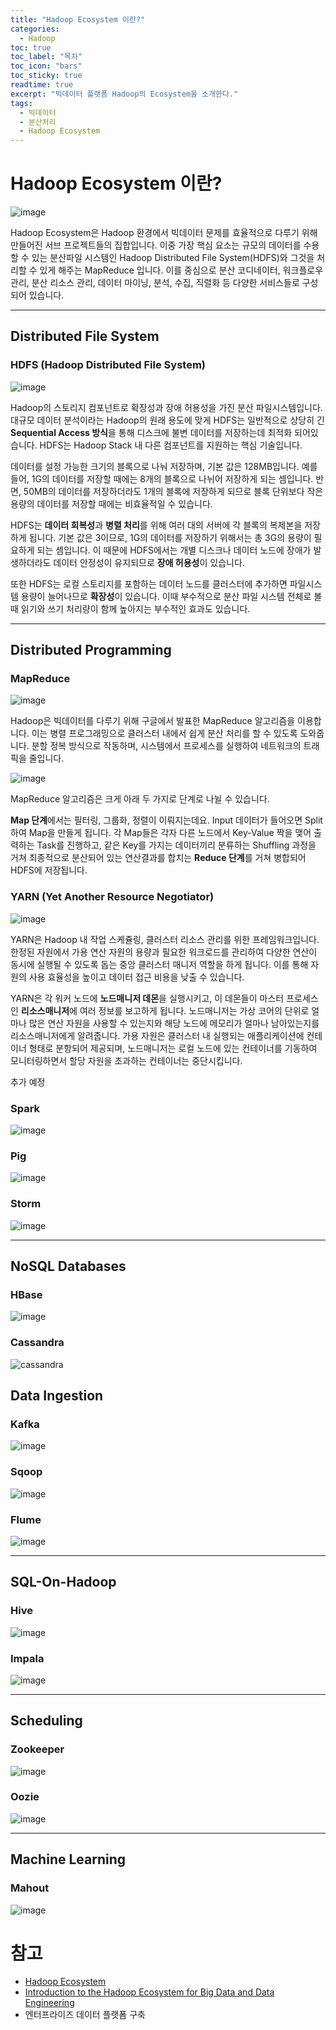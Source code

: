 ```yaml
---
title: "Hadoop Ecosystem 이란?"
categories: 
  - Hadoop
toc: true
toc_label: "목차"
toc_icon: "bars"
toc_sticky: true
readtime: true
excerpt: "빅데이터 플랫폼 Hadoop의 Ecosystem을 소개한다."
tags:
  - 빅데이터
  - 분산처리
  - Hadoop Ecosystem
---
```


# Hadoop Ecosystem 이란?

![image](https://user-images.githubusercontent.com/60086878/111483142-de938580-8777-11eb-92c6-7527eeb4fdeb.png)

Hadoop Ecosystem은 Hadoop 환경에서 빅데이터 문제를 효율적으로 다루기 위해 만들어진 서브 프로젝트들의 집합입니다. 이중 가장 핵심 요소는 규모의 데이터를 수용할 수 있는 분산파일 시스템인 Hadoop Distributed File System(HDFS)와 그것을 처리할 수 있게 해주는 MapReduce 입니다. 이를 중심으로 분산 코디네이터, 워크플로우 관리, 분산 리소스 관리, 데이터 마이닝, 분석, 수집, 직렬화 등 다양한 서비스들로 구성되어 있습니다.

---

## Distributed File System

### HDFS (Hadoop Distributed File System)

![image](https://user-images.githubusercontent.com/60086878/111476919-f10ac080-8771-11eb-90f4-521f9f2acbd1.png)

Hadoop의 스토리지 컴포넌트로 확장성과 장애 허용성을 가진 분산 파일시스템입니다. 대규모 데이터 분석이라는 Hadoop의 원래 용도에 맞게 HDFS는 일반적으로 상당히 긴 **Sequential Access 방식**을 통해 디스크에 불변 데이터를 저장하는데 최적화 되어있습니다. HDFS는 Hadoop Stack 내 다른 컴포넌트를 지원하는 핵심 기술입니다.

데이터를 설정 가능한 크기의 블록으로 나눠 저장하며, 기본 값은 128MB입니다. 예를 들어, 1G의 데이터를 저장할 때에는 8개의 블록으로 나뉘어 저장하게 되는 셈입니다. 반면, 50MB의 데이터를 저장하더라도 1개의 블록에 저장하게 되므로 블록 단위보다 작은 용량의 데이터를 저장할 때에는 비효율적일 수 있습니다. 

HDFS는 **데이터 회복성**과 **병렬 처리**를 위해 여러 대의 서버에 각 블록의 복제본을 저장하게 됩니다. 기본 값은 3이므로, 1G의 데이터를 저장하기 위해서는 총 3G의 용량이 필요하게 되는 셈입니다. 이 때문에 HDFS에서는 개별 디스크나 데이터 노드에 장애가 발생하더라도 데이터 안정성이 유지되므로 **장애 허용성**이 있습니다.

또한 HDFS는 로컬 스토리지를 포함하는 데이터 노드를 클러스터에 추가하면 파일시스템 용량이 늘어나므로 **확장성**이 있습니다. 이때 부수적으로 분산 파일 시스템 전체로 볼 때 읽기와 쓰기 처리량이 함께 높아지는 부수적인 효과도 있습니다.

---

## Distributed Programming

### MapReduce

![image](https://user-images.githubusercontent.com/60086878/111479061-fa952800-8773-11eb-85e8-33f8cd750f54.png)

Hadoop은 빅데이터를 다루기 위해 구글에서 발표한 MapReduce 알고리즘을 이용합니다. 이는 병렬 프로그래밍으로 클러스터 내에서 쉽게 분산 처리를 할 수 있도록 도와줍니다. 분할 정복 방식으로 작동하며, 시스템에서 프로세스를 실행하여 네트워크의 트래픽을 줄입니다.

![image](https://user-images.githubusercontent.com/60086878/111480804-b4d95f00-8775-11eb-8809-acc6ccc007e7.png)

MapReduce 알고리즘은 크게 아래 두 가지로 단계로 나뉠 수 있습니다.

**Map 단계**에서는 필터링, 그룹화, 정렬이 이뤄지는데요. Input 데이터가 들어오면 Split하여 Map을 만들게 됩니다. 각 Map들은 각자 다른 노드에서 Key-Value 짝을 맺어 출력하는 Task를 진행하고, 같은 Key를 가지는 데이터끼리 분류하는 Shuffling 과정을 거쳐 최종적으로 분산되어 있는 연산결과를 합치는 **Reduce 단계**를 거쳐 병합되어 HDFS에 저장됩니다.

### YARN (Yet Another Resource Negotiator)

![image](https://user-images.githubusercontent.com/60086878/111481186-0eda2480-8776-11eb-8001-98dbb3cc6ecd.png)

YARN은 Hadoop 내 작업 스케쥴링, 클러스터 리소스 관리를 위한 프레임워크입니다. 한정된 자원에서 가용 연산 자원의 용량과 필요한 워크로드를 관리하여 다양한 연산이 동시에 실행될 수 있도록 돕는 중앙 클러스터 매니저 역할을 하게 됩니다. 이를 통해 자원의 사용 효율성을 높이고 데이터 접근 비용을 낮출 수 있습니다.

YARN은 각 워커 노드에 **노드매니저 데몬**을 실행시키고, 이 데몬들이 마스터 프로세스인 **리소스매니저**에 여러 정보를 보고하게 됩니다. 노드매니저는 가상 코어의 단위로 얼마나 많은 연산 자원을 사용할 수 있는지와 해당 노드에 메모리가 얼마나 남아있는지를 리소스매니저에게 알려줍니다. 가용 자원은 클러스터 내 실행되는 애플리케이션에 컨테이너 형태로 분항되어 제공되며, 노드매니저는 로컬 노드에 있는 컨테이너를 기동하여 모니터링하면서 할당 자원을 초과하는 컨테이너는 중단시킵니다.

추가 예정

### Spark

![image](https://user-images.githubusercontent.com/60086878/111484650-4dbda980-8779-11eb-9c9f-b043f17d34a7.png)


### Pig

![image](https://user-images.githubusercontent.com/60086878/111484898-82316580-8779-11eb-95be-e67022e6ca5c.png)

### Storm

![image](https://user-images.githubusercontent.com/60086878/111485576-126faa80-877a-11eb-9c4b-ebb0809f29e0.png)

---
## NoSQL Databases

### HBase

![image](https://user-images.githubusercontent.com/60086878/111485366-e7855680-8779-11eb-8cd9-e0939e2de8ad.png)

### Cassandra

![cassandra](https://user-images.githubusercontent.com/60086878/111485940-67132580-877a-11eb-9206-6492f67bc339.png)


## Data Ingestion

### Kafka

![image](https://user-images.githubusercontent.com/60086878/111485205-c45aa700-8779-11eb-8852-718b65b2bb1f.png)

### Sqoop

![image](https://user-images.githubusercontent.com/60086878/111485083-a9883280-8779-11eb-85d8-950c5833c4fd.png)

### Flume

![image](https://user-images.githubusercontent.com/60086878/111485150-b573f480-8779-11eb-8375-33df8e1d94a2.png)

---

## SQL-On-Hadoop

### Hive

![image](https://user-images.githubusercontent.com/60086878/111485003-96756280-8779-11eb-993d-52946e1eed98.png)

### Impala

![image](https://user-images.githubusercontent.com/60086878/111486671-059f8680-877b-11eb-8220-7c15dfcd1ee6.png)

--- 

## Scheduling

### Zookeeper

![image](https://user-images.githubusercontent.com/60086878/111484386-0f27ef00-8779-11eb-8b00-582369a5af91.png)

### Oozie

![image](https://user-images.githubusercontent.com/60086878/111485288-d8060d80-8779-11eb-8f74-4bc324adf392.png)

---

## Machine Learning

### Mahout

![image](https://user-images.githubusercontent.com/60086878/111487225-8494bf00-877b-11eb-856e-986db069043d.png)

# 참고
- [Hadoop Ecosystem](https://www.geeksforgeeks.org/hadoop-ecosystem/)
- [Introduction to the Hadoop Ecosystem for Big Data and Data Engineering](https://www.analyticsvidhya.com/blog/2020/10/introduction-hadoop-ecosystem/)
- 엔터프라이즈 데이터 플랫폼 구축
